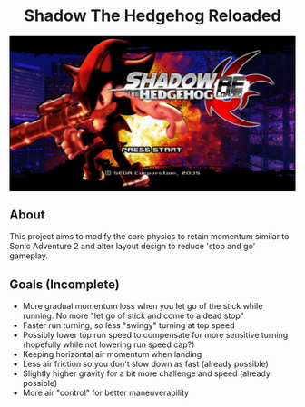 <div align="center"><h1>Shadow The Hedgehog Reloaded</h1>
<img src="https://raw.githubusercontent.com/ShadowTheHedgehogHacking/ShdTH-Reloaded/master/res/main_banner.png" align="center" />
</div>

## About
This project aims to modify the core physics to retain momentum similar to Sonic Adventure 2 and alter layout design to reduce 'stop and go' gameplay.


## Goals (Incomplete)
- More gradual momentum loss when you let go of the stick while running. No more "let go of stick and come to a dead stop"
- Faster run turning, so less "swingy" turning at top speed
- Possibly lower top run speed to compensate for more sensitive turning (hopefully while not lowering run speed cap?)
- Keeping horizontal air momentum when landing
- Less air friction so you don't slow down as fast (already possible)
- Slightly higher gravity for a bit more challenge and speed (already possible)
- More air "control" for better maneuverability
